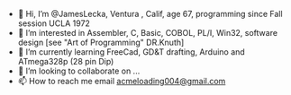 - 👋 Hi, I’m @JamesLecka, Ventura , Calif, age 67, programming since Fall session UCLA 1972
- 👀 I’m interested in Assembler, C, Basic, COBOL, PL/I, Win32, software design [see "Art of Programming" DR.Knuth]
- 🌱 I’m currently learning FreeCad, GD&T drafting, Arduino and ATmega328p (28 pin Dip)
- 💞️ I’m looking to collaborate on ...
- 📫 How to reach me email acmeloading004@gmail.com

<!---
JamesLecka/JamesLecka is a ✨ special ✨ repository because its `README.md` (this file) appears on your GitHub profile.
You can click the Preview link to take a look at your changes.
--->
